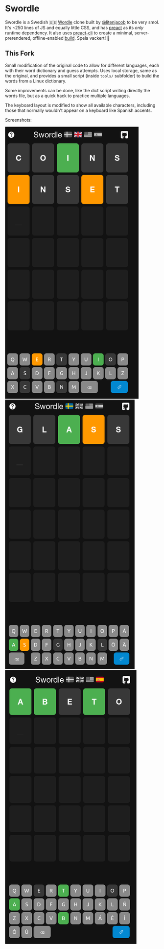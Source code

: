 # Swordle

Swordle is a Swedish 🇸🇪 [Wordle](https://www.powerlanguage.co.uk/wordle) clone built by [@litenjacob](https://twitter.com/litenjacob) to be very smol. It's ~250 lines of JS and equally little CSS, and has [preact](https://preactjs.com) as its _only_ runtime dependency. It also uses [preact-cli](https://preactjs.com/cli/) to create a minimal, server-prerendered, offline-enabled [build](https://swordle.vercel.app/). Spela vackert! 🎉

## This Fork

Small modification of the original code to allow for different languages, each with their word dictionary and guess attempts. Uses local storage, same as the original, and provides a small script (inside `tools/` subfolder) to build the words from a Linux dictionary.

Some improvements can be done, like the dict script writing directly the words file, but as a quick hack to practice multiple languages.

The keyboard layout is modified to show all available characters, including those that normally wouldn't appear on a keyboard like Spanish accents.

Screenshots:

![British English](doc/engb.png)
![Swedish](doc/se.png)
![Spanish](doc/es.png)

